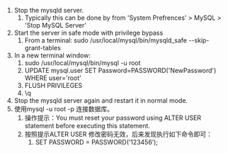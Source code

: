 1.  Stop the mysqld server.  
	1. Typically this can be done by from 'System Prefrences' > MySQL > 'Stop MySQL Server'
2. Start the server in safe mode with privilege bypass     
	1. From a terminal:     sudo /usr/local/mysql/bin/mysqld_safe --skip-grant-tables
3. In a new terminal window:     
	1. sudo /usr/local/mysql/bin/mysql -u root     
	2. UPDATE mysql.user SET Password=PASSWORD('NewPassword') WHERE user='root'     
	3. FLUSH PRIVILEGES     
	4. \q
4. Stop the mysqld server again and restart it in normal mode.
5. 使用mysql -u root -p 连接数据库。
	1. 操作提示：You must reset your password using ALTER USER statement before executing this statement. 
	2. 按照提示ALTER USER 修改密码无效，后来发现执行如下命令即可： 
		1. SET PASSWORD = PASSWORD(‘123456’);
